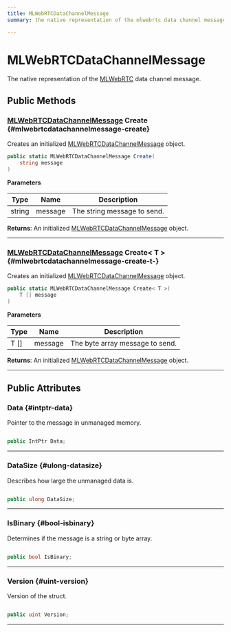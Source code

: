 ```yaml
---
title: MLWebRTCDataChannelMessage
summary: the native representation of the mlwebrtc data channel message. 

---
```


# MLWebRTCDataChannelMessage




The native representation of the [MLWebRTC](/versioned_docs/version-22-Feb-2023/unity-api/api/UnityEngine.XR.MagicLeap/MLWebRTC/UnityEngine.XR.MagicLeap.MLWebRTC.md) data channel message.   





## Public Methods

### [MLWebRTCDataChannelMessage](/versioned_docs/version-22-Feb-2023/unity-api/api/UnityEngine.XR.MagicLeap/MLWebRTC/DataChannel/NativeBindings/UnityEngine.XR.MagicLeap.MLWebRTC.DataChannel.NativeBindings.MLWebRTCDataChannelMessage.md) Create {#mlwebrtcdatachannelmessage-create}

Creates an initialized [MLWebRTCDataChannelMessage](/versioned_docs/version-22-Feb-2023/unity-api/api/UnityEngine.XR.MagicLeap/MLWebRTC/DataChannel/NativeBindings/UnityEngine.XR.MagicLeap.MLWebRTC.DataChannel.NativeBindings.MLWebRTCDataChannelMessage.md) object. 

```csharp
public static MLWebRTCDataChannelMessage Create(
    string message
)
```


**Parameters**

| Type | Name  | Description  | 
|--|--|--|
| string |message|The string message to send.|






**Returns**: An initialized [MLWebRTCDataChannelMessage](/versioned_docs/version-22-Feb-2023/unity-api/api/UnityEngine.XR.MagicLeap/MLWebRTC/DataChannel/NativeBindings/UnityEngine.XR.MagicLeap.MLWebRTC.DataChannel.NativeBindings.MLWebRTCDataChannelMessage.md) object.



-----------

### [MLWebRTCDataChannelMessage](/versioned_docs/version-22-Feb-2023/unity-api/api/UnityEngine.XR.MagicLeap/MLWebRTC/DataChannel/NativeBindings/UnityEngine.XR.MagicLeap.MLWebRTC.DataChannel.NativeBindings.MLWebRTCDataChannelMessage.md) Create< T > {#mlwebrtcdatachannelmessage-create-t-}

Creates an initialized [MLWebRTCDataChannelMessage](/versioned_docs/version-22-Feb-2023/unity-api/api/UnityEngine.XR.MagicLeap/MLWebRTC/DataChannel/NativeBindings/UnityEngine.XR.MagicLeap.MLWebRTC.DataChannel.NativeBindings.MLWebRTCDataChannelMessage.md) object. 

```csharp
public static MLWebRTCDataChannelMessage Create< T >(
    T [] message
)
```


**Parameters**

| Type | Name  | Description  | 
|--|--|--|
| T [] |message|The byte array message to send.|






**Returns**: An initialized [MLWebRTCDataChannelMessage](/versioned_docs/version-22-Feb-2023/unity-api/api/UnityEngine.XR.MagicLeap/MLWebRTC/DataChannel/NativeBindings/UnityEngine.XR.MagicLeap.MLWebRTC.DataChannel.NativeBindings.MLWebRTCDataChannelMessage.md) object.



-----------

## Public Attributes

### Data {#intptr-data}

Pointer to the message in unmanaged memory. 

```csharp

public IntPtr Data;

```






-----------

### DataSize {#ulong-datasize}

Describes how large the unmanaged data is. 

```csharp

public ulong DataSize;

```






-----------

### IsBinary {#bool-isbinary}

Determines if the message is a string or byte array. 

```csharp

public bool IsBinary;

```






-----------

### Version {#uint-version}

Version of the struct. 

```csharp

public uint Version;

```






-----------


